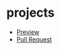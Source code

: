 # projects
- [Preview](https://sergiimachulin.github.io/projects/)
- [Pull Request](https://github.com/SergiiMachulin/projects/pull/1/files)
